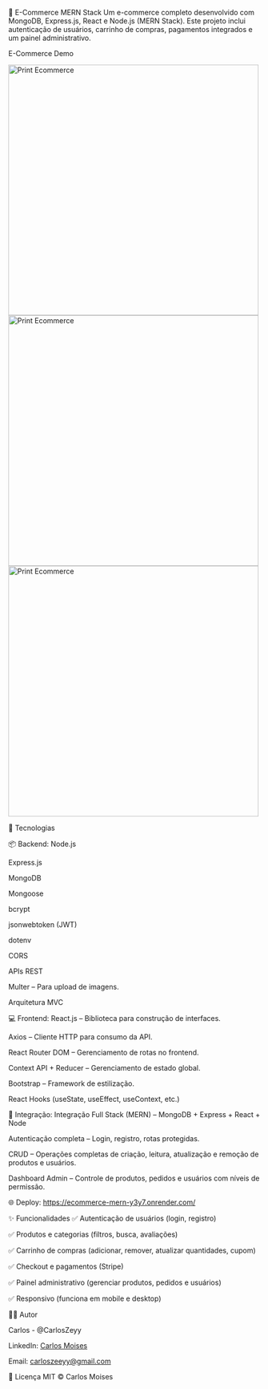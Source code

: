 🛒 E-Commerce MERN Stack
Um e-commerce completo desenvolvido com MongoDB, Express.js, React e Node.js (MERN Stack). Este projeto inclui autenticação de usuários, carrinho de compras, pagamentos integrados e um painel administrativo.

E-Commerce Demo 

<img src="https://i.ibb.co/cKYbwSgh/Print-Ecommerce1.png" alt="Print Ecommerce" border="0" width='500px' />

<img src="https://i.ibb.co/kVkLXDNd/Print-Ecommerce12.png" alt="Print Ecommerce" border="0" width='500px' />

<img src="https://i.ibb.co/QF0KJ5Rz/Print-Ecommerce9.png" alt="Print Ecommerce" border="0" width='500px' />

🚀 Tecnologias

📦 Backend:
Node.js

Express.js

MongoDB

Mongoose

bcrypt

jsonwebtoken (JWT)

dotenv

CORS

APIs REST

Multer – Para upload de imagens.

Arquitetura MVC

💻 Frontend:
React.js – Biblioteca para construção de interfaces.

Axios – Cliente HTTP para consumo da API.

React Router DOM – Gerenciamento de rotas no frontend.

Context API + Reducer – Gerenciamento de estado global.

Bootstrap – Framework de estilização.

React Hooks (useState, useEffect, useContext, etc.)

🔄 Integração:
Integração Full Stack (MERN) – MongoDB + Express + React + Node

Autenticação completa – Login, registro, rotas protegidas.

CRUD – Operações completas de criação, leitura, atualização e remoção de produtos e usuários.

Dashboard Admin – Controle de produtos, pedidos e usuários com níveis de permissão.

🌐 Deploy: https://ecommerce-mern-y3y7.onrender.com/

✨ Funcionalidades
✅ Autenticação de usuários (login, registro)

✅ Produtos e categorias (filtros, busca, avaliações)

✅ Carrinho de compras (adicionar, remover, atualizar quantidades, cupom)

✅ Checkout e pagamentos (Stripe)

✅ Painel administrativo (gerenciar produtos, pedidos e usuários)

✅ Responsivo (funciona em mobile e desktop)

👨‍💻 Autor

Carlos - @CarlosZeyy

LinkedIn: [Carlos Moises](https://www.linkedin.com/in/carlos-moises-211205203/)

Email: carloszeeyy@gmail.com

📄 Licença
MIT © Carlos Moises
